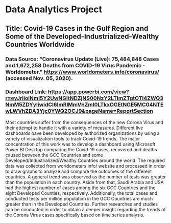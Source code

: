 # Data Analytics Project

## Title: Covid-19 Cases in the Gulf Region and Some of the Developed-Industrialized-Wealthy Countries Worldwide

### Data Source: “Coronavirus Update (Live): 75,484,848 Cases and 1,672,258 Deaths from COVID-19 Virus Pandemic - Worldometer.” https://www.worldometers.info/coronavirus/   (accessed Nov. 05, 2020).

### Dashboard Link: https://app.powerbi.com/view?r=eyJrIjoiNmI5Y2UwNGItNDZjNS00NzY2LTlmZTgtOTI4ZWQ3NmM5ZDYyIiwidCI6ImRlMmVhZmI0LTkxOGEtNGE5MC04NTEwLWVhZDA3Yjc0YWQ2OCJ9&pageName=ReportSection

Most countries suffer from the consequences of the new Corona Virus and their attempt to handle it with a variety of measures. Different live dashboards have been developed by authorized organizations by using a variety of visualization tools to track Covid-19 trends. The major concentration of this work was to develop a dashboard using Microsoft Power BI Desktop comparing the Covid-19 cases, recovered and deaths caused between the GCC Countries and some Developed/Industrialized/Wealthy Countries around the world. The required data was collected from worldometers.info/ website and processed in order to draw graphs to analyze and compare the outcomes of the different countries. A general trend was observed as the number of tests was greater than the population in each country. Aside from that, Saudi Arabia and USA had the highest number of cases among the six GCC Countries and the eight Developed Counties, respectively. Additionally, the total cases and conducted tests per million population in the GCC Countries are much greater than in the Developed Countries. Further researches and studies can be conducted in order to obtain a deeper insight regarding the trends of the Corona Virus cases specifically based on time series analysis.
